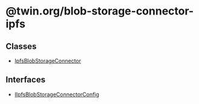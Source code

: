 # @twin.org/blob-storage-connector-ipfs

## Classes

- [IpfsBlobStorageConnector](classes/IpfsBlobStorageConnector.md)

## Interfaces

- [IIpfsBlobStorageConnectorConfig](interfaces/IIpfsBlobStorageConnectorConfig.md)
